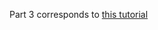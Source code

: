 Part 3 corresponds to [this
tutorial](https://medium.com/@theaustinlyons/node-js-react-part-3-cce8cc1c73f#.blbdlxew4)


